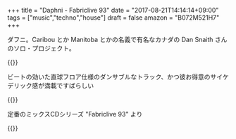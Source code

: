 +++
title = "Daphni - Fabriclive 93"
date = "2017-08-21T14:14:14+09:00"
tags = ["music","techno","house"]
draft = false
amazon = "B072M521H7"
+++

ダフニ。Caribou とか Manitoba とかの名義で有名なカナダの Dan Snaith さんのソロ・プロジェクト。

{{<youtube CPUeeW5JvcU>}}

ビートの効いた直球フロア仕様のダンサブルなトラック、かつ彼お得意のサイケデリック感が満載ですばらしい

{{<youtube rJWoQIr_G8Q>}}

定番のミックスCDシリーズ "Fabriclive 93" より

{{<amazon B072M521H7>}}
